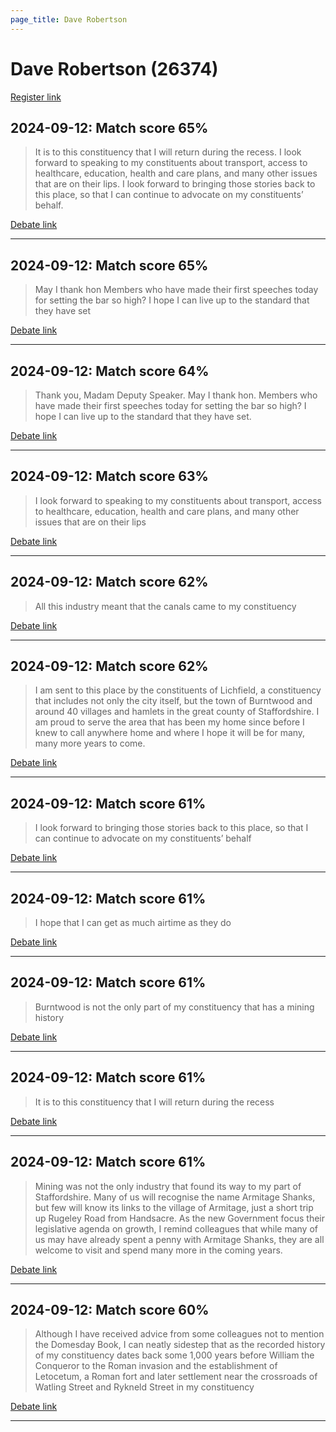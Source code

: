 ```yaml
---
page_title: Dave Robertson
---
```


# Dave Robertson  (26374)

[Register link](https://www.theyworkforyou.com/mp/26374/register)



## 2024-09-12: Match score 65%

>It is to this constituency that I will return during the recess. I look forward to speaking to my constituents about transport, access to healthcare, education, health and care plans, and many other issues that are on their lips. I look forward to bringing those stories back to this place, so that I can continue to advocate on my constituents’ behalf.

[Debate link](https://www.theyworkforyou.com/debates/?id=2024-09-12b.1040.1) 

---



## 2024-09-12: Match score 65%

>May I thank hon Members who have made their first speeches today for setting the bar so high? I hope I can live up to the standard that they have set

[Debate link](https://www.theyworkforyou.com/debates/?id=2024-09-12b.1040.1) 

---



## 2024-09-12: Match score 64%

>Thank you, Madam Deputy Speaker. May I thank hon. Members who have made their first speeches today for setting the bar so high? I hope I can live up to the standard that they have set.

[Debate link](https://www.theyworkforyou.com/debates/?id=2024-09-12b.1040.1) 

---



## 2024-09-12: Match score 63%

>I look forward to speaking to my constituents about transport, access to healthcare, education, health and care plans, and many other issues that are on their lips

[Debate link](https://www.theyworkforyou.com/debates/?id=2024-09-12b.1040.1) 

---



## 2024-09-12: Match score 62%

>All this industry meant that the canals came to my constituency

[Debate link](https://www.theyworkforyou.com/debates/?id=2024-09-12b.1040.1) 

---



## 2024-09-12: Match score 62%

>I am sent to this place by the constituents of Lichfield, a constituency that includes not only the city itself, but the town of Burntwood and around 40 villages and hamlets in the great county of Staffordshire. I am proud to serve the area that has been my home since before I knew to call anywhere home and where I hope it will be for many, many more years to come.

[Debate link](https://www.theyworkforyou.com/debates/?id=2024-09-12b.1040.1) 

---



## 2024-09-12: Match score 61%

>I look forward to bringing those stories back to this place, so that I can continue to advocate on my constituents’ behalf

[Debate link](https://www.theyworkforyou.com/debates/?id=2024-09-12b.1040.1) 

---



## 2024-09-12: Match score 61%

>I hope that I can get as much airtime as they do

[Debate link](https://www.theyworkforyou.com/debates/?id=2024-09-12b.1040.1) 

---



## 2024-09-12: Match score 61%

>Burntwood is not the only part of my constituency that has a mining history

[Debate link](https://www.theyworkforyou.com/debates/?id=2024-09-12b.1040.1) 

---



## 2024-09-12: Match score 61%

>It is to this constituency that I will return during the recess

[Debate link](https://www.theyworkforyou.com/debates/?id=2024-09-12b.1040.1) 

---



## 2024-09-12: Match score 61%

>Mining was not the only industry that found its way to my part of Staffordshire. Many of us will recognise the name Armitage Shanks, but few will know its links to the village of Armitage, just a short trip up Rugeley Road from Handsacre. As the new Government focus their legislative agenda on growth, I remind colleagues that while many of us may have already spent a penny with Armitage Shanks, they are all welcome to visit and spend many more in the coming years.

[Debate link](https://www.theyworkforyou.com/debates/?id=2024-09-12b.1040.1) 

---



## 2024-09-12: Match score 60%

>Although I have received advice from some colleagues not to mention the Domesday Book, I can neatly sidestep that as the recorded history of my constituency dates back some 1,000 years before William the Conqueror to the Roman invasion and the establishment of Letocetum, a Roman fort and later settlement near the crossroads of Watling Street and Rykneld Street in my constituency

[Debate link](https://www.theyworkforyou.com/debates/?id=2024-09-12b.1040.1) 

---

